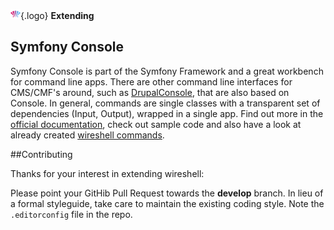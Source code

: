 ![Wireshell Logo](assets/img/favicon-16x16.png){.logo} **Extending**

## Symfony Console

Symfony Console is part of the Symfony Framework and a great workbench for command line apps.
There are other command line interfaces for CMS/CMF's around, such as [DrupalConsole](https://github.com/hechoendrupal/DrupalConsole), that are also based on Console.
In general, commands are single classes with a transparent set of dependencies (Input, Output), wrapped in a single app.
Find out more in the [official documentation](http://symfony.com/doc/current/components/console/introduction.html), check out sample code
and also have a look at already created [wireshell commands](https://github.com/wireshell/wireshell/tree/master/src/Commands).

##Contributing

Thanks for your interest in extending wireshell:

Please point your GitHib Pull Request towards the **develop** branch.
In lieu of a formal styleguide, take care to maintain the existing coding style. Note the `.editorconfig` file in the repo.
